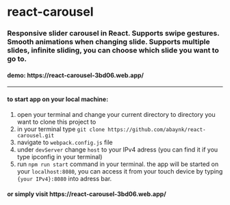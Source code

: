 # react-carousel
<h3>Responsive slider carousel in React. Supports swipe gestures. Smooth animations when changing slide. Supports multiple slides, infinite sliding, you can choose which slide you want to go to.</h3>
<h4>demo: https://react-carousel-3bd06.web.app/ </h4>
<hr>
<h4>to start app on your local machine:</h4> 
<ol>
  <li>
  open your terminal and change your current directory to directory you want to clone this project to
  </li>
  <li>
    in your terminal type <code>git clone https://github.com/abaynk/react-carousel.git</code>
  </li>
  <li>
    navigate to <code>webpack.config.js</code> file
  </li>
  <li>
    under <code>devServer</code> change <code>host</code> to your IPv4 adress (you can find it if you type ipconfig in your terminal)
  </li>
  <li>
  run <code>npm run start</code> command in your terminal. the app will be started on your <code>localhost:8080</code>, you can access it from your touch device by typing <code>{your IPv4}:8080</code> into adress bar.
  </li>
</ol>
<h4>or simply visit https://react-carousel-3bd06.web.app/</h4>
